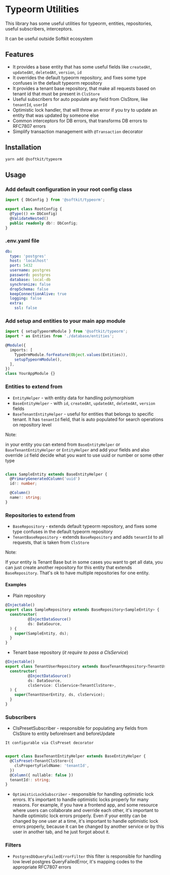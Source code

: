 # Typeorm Utilities

This library has some useful utilities for typeorm, entities, repositories, useful subscribers, interceptors.

It can be useful outside Softkit ecosystem 

## Features

- It provides a base entity that has some useful fields like `createdAt`, `updatedAt`, `deletedAt`, `version`, `id`
- It overrides the default typeorm repository, and fixes some type confuses in the default typeorm repository
- It provides a tenant base repository, that make all requests based on tenant id that must be present in `ClsStore`
- Useful subscribers for auto populate any field from ClsStore, like `tenantId`, `userId`
- Optimistic lock handler, that will throw an error if you try to update an entity that was updated by someone else
- Common interceptors for DB errors, that transforms DB errors to RFC7807 errors
- Simplify transaction management with `@Transaction` decorator


## Installation

```bash
yarn add @softkit/typeorm
```

## Usage

### Add default configuration in your root config class

```typescript
import { DbConfig } from '@softkit/typeorm';

export class RootConfig {
  @Type(() => DbConfig)
  @ValidateNested()
  public readonly db!: DbConfig;
}
```

### .env.yaml file

```yaml
db:
  type: 'postgres'
  host: 'localhost'
  port: 5432
  username: postgres
  password: postgres
  database: local-db
  synchronize: false
  dropSchema: false
  keepConnectionAlive: true
  logging: false
  extra:
    ssl: false
```

### Add setup and entities to your main app module

```typescript
import { setupTypeormModule } from '@softkit/typeorm';
import * as Entities from './database/entities';

@Module({
  imports: [
    TypeOrmModule.forFeature(Object.values(Entities)),
    setupTypeormModule(),
  ],
})
class YourAppModule {}
```

### Entities to extend from

- `EntityHelper` - with entity data for handling polymorphism
- `BaseEntityHelper` - with `id`, `createdAt`, `updatedAt`, `deletedAt`, `version` fields
- `BaseTenantEntityHelper` - useful for entities that belongs to specific tenant. It has `tenantId` field, that is auto populated for search operations on repository level

Note: 

in your entity you can extend from `BaseEntityHelper` or `BaseTenantEntityHelper` or `EntityHelper` and add your fields
and also override `id` field decide what you want to use uuid or number or some other type

```typescript

class SampleEntity extends BaseEntityHelper {
  @PrimaryGeneratedColumn('uuid')
  id!: number;

  @Column()
  name!: string;
}

```


### Repositories to extend from

- `BaseRepository` - extends default typeorm repository, and fixes some type confuses in the default typeorm repository
- `TenantBaseRepository` - extends `BaseRepository` and adds `tenantId` to all requests, that is taken from `ClsStore`

Note: 

If your entity is Tenant Base but in some cases you want to get all data, you can just create another repository for this entity that extends `BaseRepository`. 
That's ok to have multiple repositories for one entity.

#### Examples

- Plain repository 

```typescript
@Injectable()
export class SampleRepository extends BaseRepository<SampleEntity> {
  constructor(
          @InjectDataSource() 
          ds: DataSource,
  ) {
    super(SampleEntity, ds);
  }
}

```

- Tenant base repository (*it require to pass a ClsService*)

```typescript
@Injectable()
export class TenantUserRepository extends BaseTenantRepository<TenantUserEntity> {
  constructor(
          @InjectDataSource()
          ds: DataSource,
          clsService: ClsService<TenantClsStore>,
  ) {
    super(TenantUserEntity, ds, clsService);
  }
}

```



### Subscribers

- ClsPresetSubscriber - responsible for populating any fields from ClsStore to entity beforeInsert and beforeUpdate

`It configurable via ClsPreset decorator`

```typescript

export class BaseTenantEntityHelper extends BaseEntityHelper {
  @ClsPreset<TenantClsStore>({
    clsPropertyFieldName: 'tenantId',
  })
  @Column({ nullable: false })
  tenantId!: string;
}


```

- `OptimisticLockSubscriber` - responsible for handling optimistic lock errors. It's important to handle optimistic locks properly for many reasons. 
  For example, if you have a frontend app, and some resource where users can collaborate and override each other, it's important to handle optimistic lock errors properly.
  Even if your entity can be changed by one user at a time, it's important to handle optimistic lock errors properly, because it can be changed by another service or by this user in another tab, and he just forgot about it.


### Filters

- `PostgresDbQueryFailedErrorFilter` this filter is responsible for handling low level postgres QueryFailedError, it's mapping codes to the appropriate RFC7807 errors









